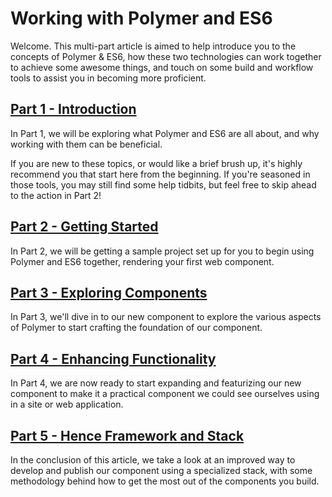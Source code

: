# Working with Polymer and ES6

Welcome. This multi-part article is aimed to help introduce you to the concepts of Polymer & ES6, how these two
technologies  can work together to achieve some awesome things, and touch on some build and workflow tools to
assist you in becoming more proficient.

## [Part 1 - Introduction](https://github.com/hence-io/hence-component-framework/tree/master/blogs/working-with-polymer-and-es6/1-introduction)

In Part 1, we will be exploring what Polymer and ES6 are all about, and why working with them can be beneficial.

If you are new to these topics, or would like a brief brush up, it's highly recommend you that start here
from the beginning. If you're seasoned in those tools, you may still find some help tidbits, but feel free to skip
ahead to the action in Part 2!

## [Part 2 - Getting Started](https://github.com/hence-io/hence-component-framework/tree/master/blogs/working-with-polymer-and-es6/2-getting-started)

In Part 2, we will be getting a sample project set up for you to begin using Polymer and ES6 together, rendering your
first web component.

## [Part 3 - Exploring Components](https://github.com/hence-io/hence-component-framework/tree/master/blogs/working-with-polymer-and-es6/3-exporing-components)

In Part 3, we'll dive in to our new component to explore the various aspects of Polymer to start crafting the
foundation of our component.

## [Part 4 - Enhancing Functionality](https://github.com/hence-io/hence-component-framework/tree/master/blogs/working-with-polymer-and-es6/4-enhancing-functionality)

In Part 4, we are now ready to start expanding and featurizing our new component to make it a practical component we
could see ourselves using in a site or web application.

## [Part 5 - Hence Framework and Stack](https://github.com/hence-io/hence-component-framework/tree/master/blogs/working-with-polymer-and-es6/5-hence-framework-and-stack)

In the conclusion of this article, we take a look at an improved way to develop and publish our component using a
specialized stack, with some methodology behind how to get the most out of the components you build.
